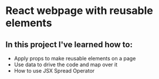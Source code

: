 # React webpage with reusable elements

## In this project I've learned how to:

* Apply props to make reusable elements on a page
* Use data to drive the code and map over it
* How to use JSX Spread Operator